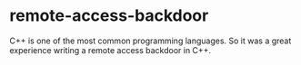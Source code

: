 # remote-access-backdoor
C++ is one of the most common programming languages. So it was a great experience writing a remote access backdoor in C++.
